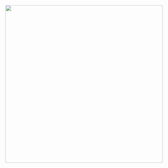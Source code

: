 <div align="center">
<a href="https://ajcybertech.com/" >
  <img src="https://i.imgur.com/fpwa5ao.png" width="500">
</a>
